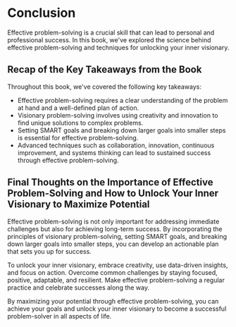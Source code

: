 Conclusion
==========

Effective problem-solving is a crucial skill that can lead to personal and professional success. In this book, we've explored the science behind effective problem-solving and techniques for unlocking your inner visionary.

Recap of the Key Takeaways from the Book
----------------------------------------

Throughout this book, we've covered the following key takeaways:

* Effective problem-solving requires a clear understanding of the problem at hand and a well-defined plan of action.
* Visionary problem-solving involves using creativity and innovation to find unique solutions to complex problems.
* Setting SMART goals and breaking down larger goals into smaller steps is essential for effective problem-solving.
* Advanced techniques such as collaboration, innovation, continuous improvement, and systems thinking can lead to sustained success through effective problem-solving.

Final Thoughts on the Importance of Effective Problem-Solving and How to Unlock Your Inner Visionary to Maximize Potential
--------------------------------------------------------------------------------------------------------------------------

Effective problem-solving is not only important for addressing immediate challenges but also for achieving long-term success. By incorporating the principles of visionary problem-solving, setting SMART goals, and breaking down larger goals into smaller steps, you can develop an actionable plan that sets you up for success.

To unlock your inner visionary, embrace creativity, use data-driven insights, and focus on action. Overcome common challenges by staying focused, positive, adaptable, and resilient. Make effective problem-solving a regular practice and celebrate successes along the way.

By maximizing your potential through effective problem-solving, you can achieve your goals and unlock your inner visionary to become a successful problem-solver in all aspects of life.
